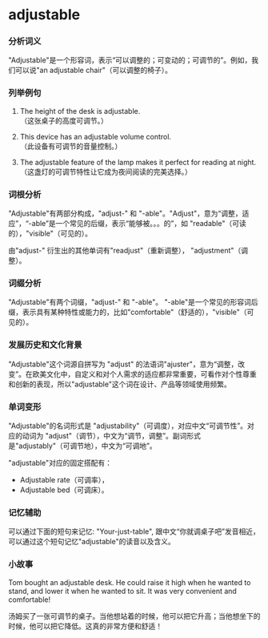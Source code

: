 # adjustable

### 分析词义

  

"Adjustable"是一个形容词，表示“可以调整的；可变动的；可调节的”。例如，我们可以说"an adjustable chair"（可以调整的椅子）。

  

### 列举例句

  

1.  The height of the desk is adjustable.  
    （这张桌子的高度可调节。）
    
      
    
2.  This device has an adjustable volume control.  
    （此设备有可调节的音量控制。）
    
      
    
3.  The adjustable feature of the lamp makes it perfect for reading at night.  
    （这盏灯的可调节特性让它成为夜间阅读的完美选择。）
    
      
    

  

### 词根分析

  

"Adjustable"有两部分构成，"adjust-" 和 "-able"。"Adjust"，意为“调整，适应”，“-able”是一个常见的后缀，表示“能够被。。。的”，如 "readable"（可读的），"visible"（可见的）。

  

由"adjust-" 衍生出的其他单词有"readjust"（重新调整）， "adjustment"（调整）。

  

### 词缀分析

  

"Adjustable"有两个词缀，"adjust-" 和 "-able"。 "-able"是一个常见的形容词后缀，表示具有某种特性或能力的，比如"comfortable"（舒适的），"visible"（可见的）。

  

### 发展历史和文化背景

  

"Adjustable"这个词源自拼写为 "adjust" 的法语词"ajuster"，意为“调整，改变”。在欧美文化中，自定义和对个人需求的适应都非常重要，可看作对个性尊重和创新的表现，所以"adjustable"这个词在设计、产品等领域使用频繁。

  

### 单词变形

  

"Adjustable"的名词形式是 "adjustability"（可调度），对应中文“可调节性”。对应的动词为 "adjust"（调节），中文为“调节，调整”。副词形式是"adjustably"（可调节地），中文为“可调地”。

  

"adjustable"对应的固定搭配有：

  

*   Adjustable rate（可调率），
*   Adjustable bed（可调床）。

  

### 记忆辅助

  

可以通过下面的短句来记忆: "Your-just-table", 跟中文“你就调桌子吧”发音相近，可以通过这个短句记忆"adjustable"的读音以及含义。

  

### 小故事

  

Tom bought an adjustable desk. He could raise it high when he wanted to stand, and lower it when he wanted to sit. It was very convenient and comfortable!

  

汤姆买了一张可调节的桌子。当他想站着的时候，他可以把它升高；当他想坐下的时候，他可以把它降低。这真的非常方便和舒适！
